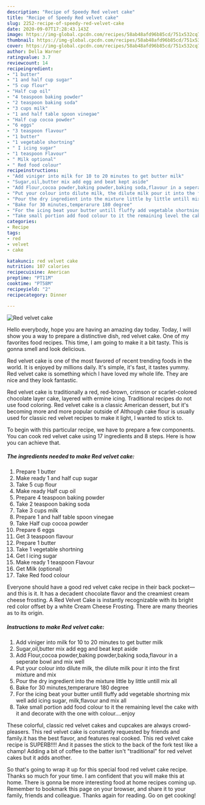 ```yaml
---
description: "Recipe of Speedy Red velvet cake"
title: "Recipe of Speedy Red velvet cake"
slug: 2252-recipe-of-speedy-red-velvet-cake
date: 2020-09-07T17:28:43.143Z
image: https://img-global.cpcdn.com/recipes/58ab48afd96b85cd/751x532cq70/red-velvet-cake-recipe-main-photo.jpg
thumbnail: https://img-global.cpcdn.com/recipes/58ab48afd96b85cd/751x532cq70/red-velvet-cake-recipe-main-photo.jpg
cover: https://img-global.cpcdn.com/recipes/58ab48afd96b85cd/751x532cq70/red-velvet-cake-recipe-main-photo.jpg
author: Della Warner
ratingvalue: 3.7
reviewcount: 14
recipeingredient:
- "1 butter"
- "1 and half cup sugar"
- "5 cup flour"
- "Half cup oil"
- "4 teaspoon baking powder"
- "2 teaspoon baking soda"
- "3 cups milk"
- "1 and half table spoon vinegae"
- "Half cup cocoa powder"
- "6 eggs"
- "3 teaspoon flavour"
- "1 butter"
- "1 vegetable shortning"
- " I icing sugar"
- "1 teaspoon Flavour"
- " Milk optional"
- " Red food colour"
recipeinstructions:
- "Add viniger into milk for 10 to 20 minutes to get butter milk"
- "Sugar,oil,butter mix add egg and beat kept aside"
- "Add Flour,cocoa powder,baking powder,baking soda,flavour in a seperate bowl and mix well"
- "Put your colour into dilute milk, the dilute milk pour it into the first mixture and mix"
- "Pour the dry ingredient into the mixture little by little untill mix all"
- "Bake for 30 minutes,temperarure 180 degree"
- "For the icing beat your butter untill fluffy add vegetable shortning mix well add icing sugar, milk,flavour and mix all"
- "Take small portion add food colour to it the remaining level the cake with it and decorate with the one with colour....enjoy"
categories:
- Recipe
tags:
- red
- velvet
- cake

katakunci: red velvet cake 
nutrition: 107 calories
recipecuisine: American
preptime: "PT11M"
cooktime: "PT58M"
recipeyield: "2"
recipecategory: Dinner

---
```



![Red velvet cake](https://img-global.cpcdn.com/recipes/58ab48afd96b85cd/751x532cq70/red-velvet-cake-recipe-main-photo.jpg)

Hello everybody, hope you are having an amazing day today. Today, I will show you a way to prepare a distinctive dish, red velvet cake. One of my favorites food recipes. This time, I am going to make it a bit tasty. This is gonna smell and look delicious.

Red velvet cake is one of the most favored of recent trending foods in the world. It is enjoyed by millions daily. It's simple, it's fast, it tastes yummy. Red velvet cake is something which I have loved my whole life. They are nice and they look fantastic.

Red velvet cake is traditionally a red, red-brown, crimson or scarlet-colored chocolate layer cake, layered with ermine icing. Traditional recipes do not use food coloring. Red velvet cake is a classic American dessert, but it&#39;s becoming more and more popular outside of Although cake flour is usually used for classic red velvet recipes to make it light, I wanted to stick to.


To begin with this particular recipe, we have to prepare a few components. You can cook red velvet cake using 17 ingredients and 8 steps. Here is how you can achieve that.

<!--inarticleads1-->

##### The ingredients needed to make Red velvet cake:

1. Prepare 1 butter
1. Make ready 1 and half cup sugar
1. Take 5 cup flour
1. Make ready Half cup oil
1. Prepare 4 teaspoon baking powder
1. Take 2 teaspoon baking soda
1. Take 3 cups milk
1. Prepare 1 and half table spoon vinegae
1. Take Half cup cocoa powder
1. Prepare 6 eggs
1. Get 3 teaspoon flavour
1. Prepare 1 butter
1. Take 1 vegetable shortning
1. Get  I icing sugar
1. Make ready 1 teaspoon Flavour
1. Get  Milk (optional)
1. Take  Red food colour


Everyone should have a good red velvet cake recipe in their back pocket—and this is it. It has a decadent chocolate flavor and the creamiest cream cheese frosting. A Red Velvet Cake is instantly recognizable with its bright red color offset by a white Cream Cheese Frosting. There are many theories as to its origin. 

<!--inarticleads2-->

##### Instructions to make Red velvet cake:

1. Add viniger into milk for 10 to 20 minutes to get butter milk
1. Sugar,oil,butter mix add egg and beat kept aside
1. Add Flour,cocoa powder,baking powder,baking soda,flavour in a seperate bowl and mix well
1. Put your colour into dilute milk, the dilute milk pour it into the first mixture and mix
1. Pour the dry ingredient into the mixture little by little untill mix all
1. Bake for 30 minutes,temperarure 180 degree
1. For the icing beat your butter untill fluffy add vegetable shortning mix well add icing sugar, milk,flavour and mix all
1. Take small portion add food colour to it the remaining level the cake with it and decorate with the one with colour....enjoy


These colorful, classic red velvet cakes and cupcakes are always crowd-pleasers. This red velvet cake is constantly requested by friends and family.it has the best flavor, and features real cooked. This red velvet cake recipe is SUPERB!!!! And it passes the stick to the back of the fork test like a champ! Adding a bit of coffee to the batter isn&#39;t &#34;traditional&#34; for red velvet cakes but it adds another. 

So that's going to wrap it up for this special food red velvet cake recipe. Thanks so much for your time. I am confident that you will make this at home. There is gonna be more interesting food at home recipes coming up. Remember to bookmark this page on your browser, and share it to your family, friends and colleague. Thanks again for reading. Go on get cooking!
